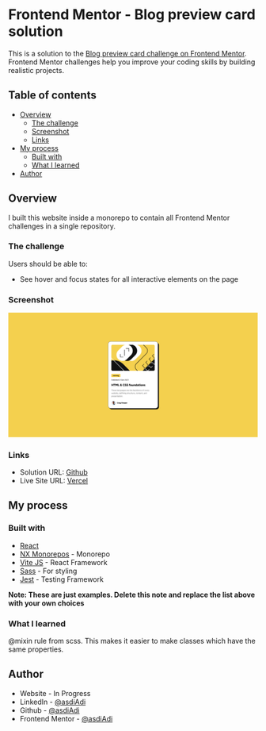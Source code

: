 # Frontend Mentor - Blog preview card solution

This is a solution to the [Blog preview card challenge on Frontend Mentor](https://www.frontendmentor.io/challenges/blog-preview-card-ckPaj01IcS). Frontend Mentor challenges help you improve your coding skills by building realistic projects. 

## Table of contents

- [Overview](#overview)
  - [The challenge](#the-challenge)
  - [Screenshot](#screenshot)
  - [Links](#links)
- [My process](#my-process)
  - [Built with](#built-with)
  - [What I learned](#what-i-learned)
- [Author](#author)

## Overview
I built this website inside a monorepo to contain all Frontend Mentor challenges in a single repository.

### The challenge

Users should be able to:

- See hover and focus states for all interactive elements on the page

### Screenshot

[![](./src/assets/screenshot.png)](https://cta-blog-preview-card.vercel.app/)

### Links

- Solution URL: [Github](https://github.com/asdiAdi/portfolio/tree/main/apps/blog-preview-card)
- Live Site URL: [Vercel](https://cta-blog-preview-card.vercel.app/)

## My process

### Built with

- [React](https://reactjs.org/)
- [NX Monorepos](https://nx.dev/) - Monorepo
- [Vite JS](https://vitejs.dev/) - React Framework
- [Sass](https://sass-lang.com/) - For styling
- [Jest](https://jestjs.io/) - Testing Framework

**Note: These are just examples. Delete this note and replace the list above with your own choices**

### What I learned
@mixin rule from scss. This makes it easier to make classes which have the same properties.

## Author

- Website - In Progress
- LinkedIn - [@asdiAdi](https://www.linkedin.com/in/asdiAdi/)
- Github - [@asdiAdi](https://github.com/asdiAdi)
- Frontend Mentor - [@asdiAdi](https://www.frontendmentor.io/profile/asdiAdi)
